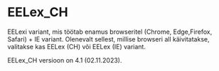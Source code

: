 # EELex_CH
EELexi variant, mis töötab enamus browseritel (Chrome, Edge,Firefox, Safari) + IE variant.
Olenevalt sellest, millise browseri all käivitatakse, valitakse kas EELex (CH) või EELex (IE) variant.

EELex_CH versioon on 4.1 (02.11.2023).
